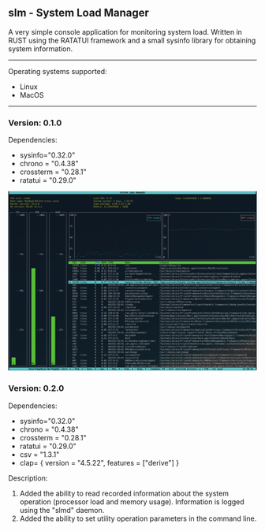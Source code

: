 ## slm - System Load Manager

A very simple console application for monitoring system load.
Written in RUST using the RATATUI framework and a small sysinfo library for obtaining system information.

-----------------------------

Operating systems supported:

  - Linux
  - MacOS

-----------------------------
### Version: 0.1.0
Dependencies:

 - sysinfo="0.32.0"
 - chrono = "0.4.38"
 - crossterm = "0.28.1"
 - ratatui = "0.29.0"

![slm image](/assets/slm_0.1.0.png)

### Version: 0.2.0
Dependencies:

- sysinfo="0.32.0"
- chrono = "0.4.38"
- crossterm = "0.28.1"
- ratatui = "0.29.0"
- csv = "1.3.1"
- clap= { version = "4.5.22", features = ["derive"] }

Description:

1. Added the ability to read recorded information about the system operation (processor load and memory usage). Information is logged using the "slmd" daemon.
2. Added the ability to set utility operation parameters in the command line.